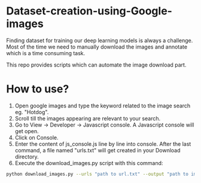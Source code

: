# Dataset-creation-using-Google-images

Finding dataset for training our deep learning models is always a challenge. Most of the time we need to manually download the images and annotate which is a time consuming task. 

This repo provides scripts which can automate the image download part. 

How to use?
===========

1. Open google images and type the keyword related to the image search eg. "Hotdog".
2. Scroll till the images appearing are relevant to your search.
3. Go to View -> Developer -> Javascript console. A Javascript console will get open.
4. Click on Console.
5. Enter the content of js_console.js line by line into console. After the last command, a file named "urls.txt" will get created in your Download directory.
6. Execute the download_images.py script with this command:

```sh
python download_images.py --urls "path to url.txt" --output "path to image download folder"
```